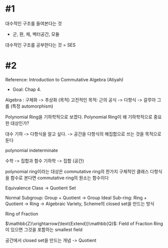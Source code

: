 
# #1 

대수적인 구조를 들여본다는 것
- 군, 환, 체, 벡터공간, 모듈

대수적인 구조를 공부한다는 것 = SES

# #2

Reference: Introduction to Commutative Algebra (Atiyah)
- Goal: Chap 4.

Algebra : 구체화 -> 추상화 (목적)
고전적인 목적: 근의 공식 -> 다항식 -> 갈루아 그룹 (특정 automorphism)

Polynomial Ring을 기하학적으로 보겠다.
Polynomial Ring이 왜 기하학적으로 중요한 대상인가?

대수 기하
-> 다항식을 알고 싶다.
-> 공간을 다항식의 해집합으로 쓰는 것을 목적으로 둔다

polynomial indeterminate

수학 -> 집합과 함수
기하학 -> 집합 (공간)

polynomial ring이라는 대상은 commutative ring의 한가지 구체적인 클래스
다항식을 함수로 본다면 commutative ring의 원소는 함수이다


Equivalence Class -> Quotient Set

Normal Subgroup: Group + Quotient -> Group
Ideal Sub-ring: Ring + Quotient -> Ring
-> Algebraic Variety, Scheme의 closed set을 만드는 방식

Ring of Fraction

$\mathbb{Z}\xrightarrow{\text{Extend}}\mathbb{Q}$: Field of Fraction
Ring이 있으면 그것을 포함하는 smallest field

공간에서 closed set을 만드는 개념 -> Quotient


